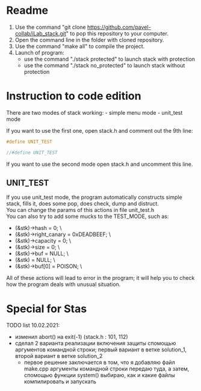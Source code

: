 # Readme
1. Use the command "git clone https://github.com/pavel-collab/iLab_stack.git" to pop this repository to your computer.
2. Open the command line in the folder with cloned repository.
3. Use the command "make all" to compile the project.
4. Launch of program:    
    + use the command "./stack protected" to launch stack with protection
    + use the command "./stack no_protected" to launch stack without protection

# Instruction to code edition
There are two modes of stack working:
    - simple menu mode
    - unit_test mode    

If you want to use the first one, open stack.h and comment out the 9th line:    
```C
#define UNIT_TEST
```
```C
//#define UNIT_TEST
```
If you want to use the second mode open stack.h and uncomment this line.

## UNIT_TEST
If you use unit_test mode, the program automatically constructs simple stack, fills it, does some pop, does check, dump and distruct.   
You can change the params of this actions in file unit_test.h   
You can also try to add some mucks to the TEST_MODE, such as:
- (&stk)->hash = 0; \
- (&stk)->right_canary = 0xDEADBEEF; \
- (&stk)->capacity = 0; \
- (&stk)->size = 0; \
- (&stk)->buf = NULL; \
- (&stk) = NULL; \
- (&stk)->buf[0] = POISON; \

All of these actions will lead to error in the program; it will help you to check how the program deals with unusual situation.
# Special for Stas
TODO list 10.02.2021:
- изменил abort() на exit(-1) (stack.h : 101, 112)
- сделал 2 варианта реализации включения защиты спомощью аргументов командной строки; первый вариант в ветке solution_1, второй вариант в ветке solution_2  
    + первое решение заключается в том, что я добавляю файл make.cpp аргументы командной строки передаю туда, а затем, спомощью функции system() выбираю, как и какие файлы компилировать и запускать
